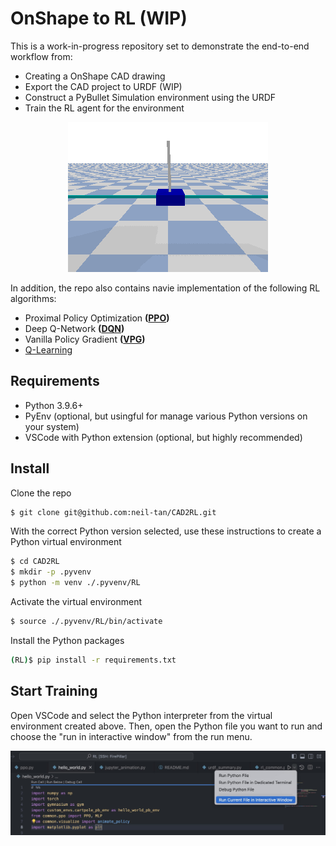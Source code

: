 # OnShape to RL (WIP)
This is a work-in-progress repository set to demonstrate the end-to-end workflow from:
- Creating a OnShape CAD drawing
- Export the CAD project to URDF (WIP)
- Construct a PyBullet Simulation environment using the URDF
- Train the RL agent for the environment

<center><img src="./assets/img/cartpolev1_ppo.gif"></center>



In addition, the repo also contains navie implementation of the following RL algorithms:
-  Proximal Policy Optimization **([PPO](https://github.com/neil-tan/CAD2RL/blob/main/cartpolev1_ppo.py))**
-  Deep Q-Network **([DQN](https://github.com/neil-tan/CAD2RL/blob/main/cartpolev1_dqn_off_policy.py))**
-  Vanilla Policy Gradient **([VPG](https://github.com/neil-tan/CAD2RL/blob/main/cartpolev1_vpg.py))**
-  [Q-Learning](https://github.com/neil-tan/CAD2RL/blob/main/cartpolev1_qtable.py)

## Requirements
- Python 3.9.6+
- PyEnv (optional, but usingful for manage various Python versions on your system)
- VSCode with Python extension (optional, but highly recommended)

## Install
Clone the repo
```bash
$ git clone git@github.com:neil-tan/CAD2RL.git
```

With the correct Python version selected, use these instructions to create a Python virtual environment
```bash
$ cd CAD2RL
$ mkdir -p .pyvenv
$ python -m venv ./.pyvenv/RL
```

Activate the virtual environment
```bash
$ source ./.pyvenv/RL/bin/activate
```

Install the Python packages
```bash
(RL)$ pip install -r requirements.txt
```

## Start Training
Open VSCode and select the Python interpreter from the virtual environment created above. Then, open the Python file you want to run and choose the "run in interactive window" from the run menu.
<center><img src="./assets/img/vscode_run_interactive.jpg"></center>


